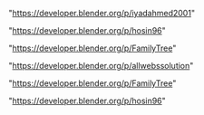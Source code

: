 "https://developer.blender.org/p/iyadahmed2001"

"https://developer.blender.org/p/hosin96"

"https://developer.blender.org/p/FamilyTree"

"https://developer.blender.org/p/allwebssolution"

 
"https://developer.blender.org/p/FamilyTree"


"https://developer.blender.org/p/hosin96"


 
